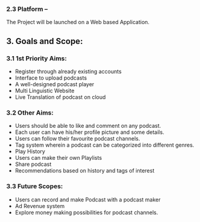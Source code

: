 ### 2.3 Platform –
  The Project will be launched on a Web based Application.

## 3. Goals and Scope:

### 3.1 1st Priority Aims:

   * Register through already existing accounts
   * Interface to upload podcasts
   * A well-designed podcast player
   * Multi Linguistic Website
   * Live Translation of podcast on cloud

### 3.2 Other Aims:
   
   * Users should be able to like and comment on any podcast.
   * Each user can have his/her profile picture and some details.
   * Users can follow their favourite podcast channels.
   * Tag system wherein a podcast can be categorized into different genres.
   * Play History
   * Users can make their own Playlists
   * Share podcast
   * Recommendations based on history and tags of interest

###  3.3 Future Scopes:
   
   * Users can record and make Podcast with a podcast maker
   * Ad Revenue system
   * Explore money making possibilities for podcast channels.


